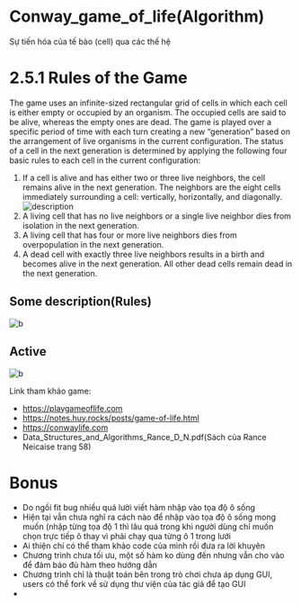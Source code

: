 # Conway_game_of_life(Algorithm)
Sự tiến hóa của tế bào (cell) qua các thế hệ
# 2.5.1 Rules of the Game
The game uses an infinite-sized rectangular grid of cells in which each cell is either
empty or occupied by an organism. The occupied cells are said to be alive, whereas
the empty ones are dead. The game is played over a specific period of time with each
turn creating a new “generation” based on the arrangement of live organisms in
the current configuration. The status of a cell in the next generation is determined
by applying the following four basic rules to each cell in the current configuration:
1. If a cell is alive and has either two or three live neighbors, the cell remains
alive in the next generation. The neighbors are the eight cells immediately
surrounding a cell: vertically, horizontally, and diagonally.  
    ![description](https://encrypted-tbn0.gstatic.com/images?q=tbn:ANd9GcRTEyCe27XvtN0AvN4Gt1QZXGIPug8tNXD9E4L0hOjwrx76Wh72)
2. A living cell that has no live neighbors or a single live neighbor dies from
isolation in the next generation.
3. A living cell that has four or more live neighbors dies from overpopulation in
the next generation.
4. A dead cell with exactly three live neighbors results in a birth and becomes
alive in the next generation. All other dead cells remain dead in the next
generation.

## Some description(Rules)
![b](https://www.mdpi.com/micromachines/micromachines-09-00339/article_deploy/html/images/micromachines-09-00339-g001.png)  
## Active
![b](https://jimblackler.net/blog/wp-content/uploads/2014/10/bigpic.png)


Link tham khảo game:
- https://playgameoflife.com
- https://notes.huy.rocks/posts/game-of-life.html
- https://conwaylife.com 
- Data_Structures_and_Algorithms_Rance_D_N.pdf(Sách của Rance Neicaise trang 58)

# Bonus
- Do ngồi fit bug nhiều quá lười viết hàm nhập vào tọa độ ô sống
- Hiện tại vẫn chưa nghĩ ra cách nào để nhập vào tọa độ ô sống mong muốn (nhập từng tọa độ 1 thì lâu quá trong khi người dùng chỉ
muốn chọn trực tiếp ô thay vì phải chạy qua từng ô 1 trong lưới
- Ai thiện chí có thể tham khảo code của mình rồi đưa ra lời khuyên
- Chương trình chưa tối ưu, một số hàm ko dùng đến nhưng vẫn cho vào để đảm bảo đủ hàm theo hướng dẫn
- Chương trình chỉ là thuật toán bên trong trò chơi chưa áp dụng GUI, users có thể fork về sử dụng thư viện của tác giả để tạo GUI
- 
